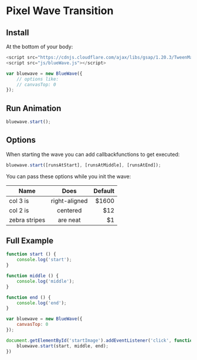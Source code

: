 # Pixel Wave Transition


## Install
At the bottom of your body:
```javascript
<script src="https://cdnjs.cloudflare.com/ajax/libs/gsap/1.20.3/TweenMax.min.js"></script>
<script src="js/blueWave.js"></script>

var bluewave = new BlueWave({
    // options like:
    // canvasTop: 0
});
```
## Run Animation
```javascript
bluewave.start();
```

## Options
When starting the wave you can add callbackfunctions to get executed:
```javascript
bluewave.start([runsAtStart], [runsAtMiddle], [runsAtEnd]);
```

You can pass these options while you init the wave:

| Name          | Does          | Default   |
| ------------- |:-------------:| ---------:|
| col 3 is      | right-aligned | $1600     |
| col 2 is      | centered      |   $12     |
| zebra stripes | are neat      |    $1     |


## Full Example

```javascript
function start () {
    console.log('start');
}

function middle () {
    console.log('middle');
}

function end () {
    console.log('end');
}

var bluewave = new BlueWave({
    canvasTop: 0
});

document.getElementById('startImage').addEventListener('click', function() {
    bluewave.start(start, middle, end);
})
```
